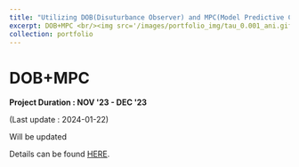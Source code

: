 ```yaml
---
title: "Utilizing DOB(Disuturbance Observer) and MPC(Model Predictive Control) on Quadrotor-Delivery application"
excerpt: DOB+MPC <br/><img src='/images/portfolio_img/tau_0.001_ani.gif' width='500' height='300'> #"MPPI-MJPC for complex robotic tasks <br/><img src='/images/portfolio_img/MPPIMJPC_quad.jpg' width="200" height="150" >"
collection: portfolio
---
```


# DOB+MPC

**Project Duration : NOV '23 - DEC '23**

(Last update : 2024-01-22)

Will be updated

Details can be found [HERE](https://jangminhyuk.github.io/posts/2024/01/DOB_MPC/simulation_Quadrotor_Delivery).
